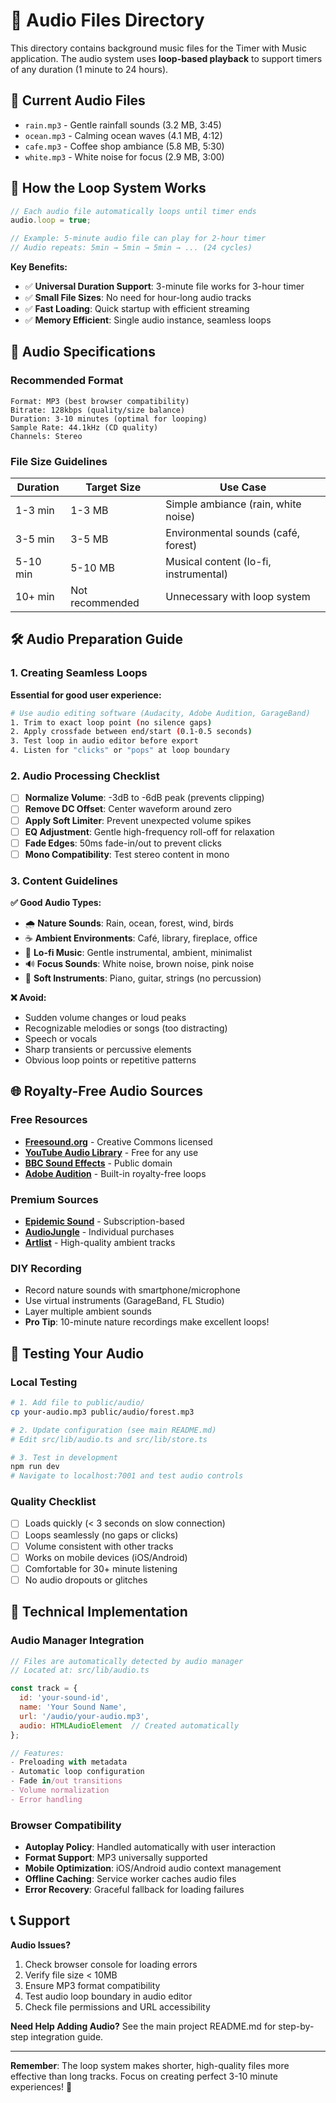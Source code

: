 # 🎵 Audio Files Directory

This directory contains background music files for the Timer with Music application. The audio system uses **loop-based playback** to support timers of any duration (1 minute to 24 hours).

## 📁 Current Audio Files

- `rain.mp3` - Gentle rainfall sounds (3.2 MB, 3:45)
- `ocean.mp3` - Calming ocean waves (4.1 MB, 4:12)  
- `cafe.mp3` - Coffee shop ambiance (5.8 MB, 5:30)
- `white.mp3` - White noise for focus (2.9 MB, 3:00)

## 🔄 How the Loop System Works

```javascript
// Each audio file automatically loops until timer ends
audio.loop = true;

// Example: 5-minute audio file can play for 2-hour timer
// Audio repeats: 5min → 5min → 5min → ... (24 cycles)
```

**Key Benefits:**
- ✅ **Universal Duration Support**: 3-minute file works for 3-hour timer
- ✅ **Small File Sizes**: No need for hour-long audio tracks
- ✅ **Fast Loading**: Quick startup with efficient streaming
- ✅ **Memory Efficient**: Single audio instance, seamless loops

## 🎯 Audio Specifications

### Recommended Format
```
Format: MP3 (best browser compatibility)
Bitrate: 128kbps (quality/size balance)
Duration: 3-10 minutes (optimal for looping)
Sample Rate: 44.1kHz (CD quality)
Channels: Stereo
```

### File Size Guidelines
| Duration | Target Size | Use Case |
|----------|-------------|----------|
| 1-3 min  | 1-3 MB     | Simple ambiance (rain, white noise) |
| 3-5 min  | 3-5 MB     | Environmental sounds (café, forest) |
| 5-10 min | 5-10 MB    | Musical content (lo-fi, instrumental) |
| 10+ min  | Not recommended | Unnecessary with loop system |

## 🛠️ Audio Preparation Guide

### 1. Creating Seamless Loops

**Essential for good user experience:**
```bash
# Use audio editing software (Audacity, Adobe Audition, GarageBand)
1. Trim to exact loop point (no silence gaps)
2. Apply crossfade between end/start (0.1-0.5 seconds)
3. Test loop in audio editor before export
4. Listen for "clicks" or "pops" at loop boundary
```

### 2. Audio Processing Checklist

- [ ] **Normalize Volume**: -3dB to -6dB peak (prevents clipping)
- [ ] **Remove DC Offset**: Center waveform around zero
- [ ] **Apply Soft Limiter**: Prevent unexpected volume spikes  
- [ ] **EQ Adjustment**: Gentle high-frequency roll-off for relaxation
- [ ] **Fade Edges**: 50ms fade-in/out to prevent clicks
- [ ] **Mono Compatibility**: Test stereo content in mono

### 3. Content Guidelines

**✅ Good Audio Types:**
- 🌧️ **Nature Sounds**: Rain, ocean, forest, wind, birds
- ☕ **Ambient Environments**: Café, library, fireplace, office
- 🎵 **Lo-fi Music**: Gentle instrumental, ambient, minimalist
- 🔊 **Focus Sounds**: White noise, brown noise, pink noise
- 🎹 **Soft Instruments**: Piano, guitar, strings (no percussion)

**❌ Avoid:**
- Sudden volume changes or loud peaks
- Recognizable melodies or songs (too distracting)  
- Speech or vocals
- Sharp transients or percussive elements
- Obvious loop points or repetitive patterns

## 🌐 Royalty-Free Audio Sources

### Free Resources
- **[Freesound.org](https://freesound.org/)** - Creative Commons licensed
- **[YouTube Audio Library](https://www.youtube.com/audiolibrary)** - Free for any use
- **[BBC Sound Effects](https://sound-effects.bbcrewind.co.uk/)** - Public domain
- **[Adobe Audition](https://audition.adobe.com/)** - Built-in royalty-free loops

### Premium Sources
- **[Epidemic Sound](https://www.epidemicsound.com/)** - Subscription-based
- **[AudioJungle](https://audiojungle.net/)** - Individual purchases
- **[Artlist](https://artlist.io/)** - High-quality ambient tracks

### DIY Recording
- Record nature sounds with smartphone/microphone
- Use virtual instruments (GarageBand, FL Studio)
- Layer multiple ambient sounds
- **Pro Tip**: 10-minute nature recordings make excellent loops!

## 🧪 Testing Your Audio

### Local Testing
```bash
# 1. Add file to public/audio/
cp your-audio.mp3 public/audio/forest.mp3

# 2. Update configuration (see main README.md)
# Edit src/lib/audio.ts and src/lib/store.ts

# 3. Test in development
npm run dev
# Navigate to localhost:7001 and test audio controls
```

### Quality Checklist
- [ ] Loads quickly (< 3 seconds on slow connection)
- [ ] Loops seamlessly (no gaps or clicks)
- [ ] Volume consistent with other tracks
- [ ] Works on mobile devices (iOS/Android)
- [ ] Comfortable for 30+ minute listening
- [ ] No audio dropouts or glitches

## 🔧 Technical Implementation

### Audio Manager Integration
```javascript
// Files are automatically detected by audio manager
// Located at: src/lib/audio.ts

const track = {
  id: 'your-sound-id',
  name: 'Your Sound Name', 
  url: '/audio/your-audio.mp3',
  audio: HTMLAudioElement  // Created automatically
};

// Features:
- Preloading with metadata
- Automatic loop configuration  
- Fade in/out transitions
- Volume normalization
- Error handling
```

### Browser Compatibility
- **Autoplay Policy**: Handled automatically with user interaction
- **Format Support**: MP3 universally supported
- **Mobile Optimization**: iOS/Android audio context management  
- **Offline Caching**: Service worker caches audio files
- **Error Recovery**: Graceful fallback for loading failures

## 📞 Support

**Audio Issues?**
1. Check browser console for loading errors
2. Verify file size < 10MB 
3. Ensure MP3 format compatibility
4. Test audio loop boundary in audio editor
5. Check file permissions and URL accessibility

**Need Help Adding Audio?**
See the main project README.md for step-by-step integration guide.

---

**Remember**: The loop system makes shorter, high-quality files more effective than long tracks. Focus on creating perfect 3-10 minute experiences! 🎵